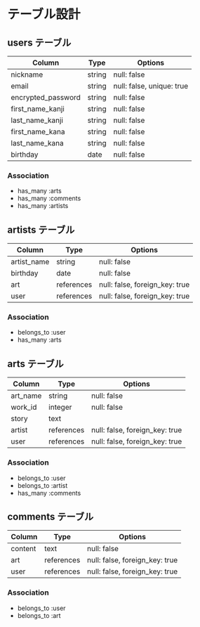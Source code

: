 # テーブル設計

## users テーブル

| Column             | Type   | Options     |
| ------------------ | ------ | ----------- |
| nickname           | string | null: false |
| email              | string | null: false, unique: true |
| encrypted_password | string | null: false |
| first_name_kanji   | string | null: false |
| last_name_kanji    | string | null: false |
| first_name_kana    | string | null: false |
| last_name_kana     | string | null: false |
| birthday           | date   | null: false |

### Association

- has_many :arts
- has_many :comments
- has_many :artists

## artists テーブル

| Column             | Type   | Options     |
| ------------------ | ------ | ----------- |
| artist_name        | string | null: false |
| birthday           | date   | null: false |
| art                | references | null: false, foreign_key: true |
| user               | references | null: false, foreign_key: true |

### Association

- belongs_to :user
- has_many :arts

## arts テーブル

| Column             | Type   | Options     |
| ------------------ | ------ | ----------- |
| art_name           | string | null: false |
| work_id            | integer| null: false |
| story              | text   |             |
| artist             | references | null: false, foreign_key: true |
| user               | references | null: false, foreign_key: true |

### Association

- belongs_to :user
- belongs_to :artist
- has_many :comments

## comments テーブル

| Column             | Type   | Options     |
| ------------------ | ------ | ----------- |
| content            | text   | null: false |
| art                | references | null: false, foreign_key: true |
| user               | references | null: false, foreign_key: true |

### Association

- belongs_to :user
- belongs_to :art
